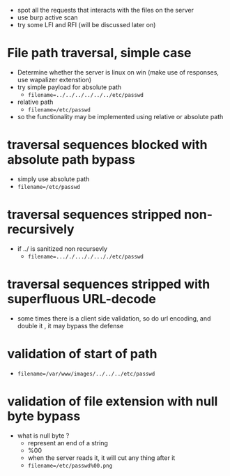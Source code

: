 - spot all the requests that interacts with the files on the server 
- use burp active scan
- try some LFI and RFI (will be discussed later on)

# File path traversal, simple case
- Determine whether the server is linux on win (make use of responses, use wapalizer extenstion)
- try simple payload for absolute path
	- `filename=../../../../../../etc/passwd`
- relative path 
	- `filename=/etc/passwd` 
- so the functionality may be implemented using relative or absolute path 
#  traversal sequences blocked with absolute path bypass
- simply use absolute path 
- `filename=/etc/passwd` 
# traversal sequences stripped non-recursively
- if ../ is sanitized non recursevly 
	- `filename=..././..././..././etc/passwd`
# traversal sequences stripped with superfluous URL-decode
- some times there is a client side validation, so do url encoding, and double it , it may bypass the defense 
# validation of start of path
- `filename=/var/www/images/../../../etc/passwd`
# validation of file extension with null byte bypass
- what is null byte ? 
	- represent an end of a string 
	- %00 
	- when the server reads it, it will cut any thing after it
	- `filename=/etc/passwd%00.png`